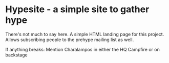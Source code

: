 # Hypesite - a simple site to gather hype

There's not much to say here. A simple HTML landing page for this project. Allows subscribing people to the prehype mailing list as well.

If anything breaks: Mention Charalampos in either the HQ Campfire or on backstage